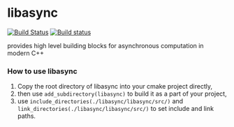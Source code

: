 # libasync

[![Build Status](https://travis-ci.org/wjp-release/libasync.svg?branch=master)](https://travis-ci.org/wjp-release/libasync)
[![Build status](https://ci.appveyor.com/api/projects/status/wy1bgkp4lo5ryt8n/branch/master?svg=true)](https://ci.appveyor.com/project/wjpjw/libasync/branch/master)

provides high level building blocks for asynchronous computation in modern C++


### How to use libasync

1) Copy the root directory of libasync into your cmake project directly,
2) then use `add_subdirectory(libasync)` to build it as a part of your project,
3) use `include_directories(./libasync/libasync/src/)` and `link_directories(./libasync/libasync/src/)` to set include and link paths.

###  
